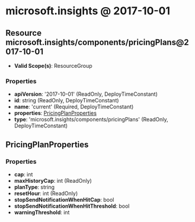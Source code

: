 # microsoft.insights @ 2017-10-01

## Resource microsoft.insights/components/pricingPlans@2017-10-01
* **Valid Scope(s)**: ResourceGroup
### Properties
* **apiVersion**: '2017-10-01' (ReadOnly, DeployTimeConstant)
* **id**: string (ReadOnly, DeployTimeConstant)
* **name**: 'current' (Required, DeployTimeConstant)
* **properties**: [PricingPlanProperties](#pricingplanproperties)
* **type**: 'microsoft.insights/components/pricingPlans' (ReadOnly, DeployTimeConstant)

## PricingPlanProperties
### Properties
* **cap**: int
* **maxHistoryCap**: int (ReadOnly)
* **planType**: string
* **resetHour**: int (ReadOnly)
* **stopSendNotificationWhenHitCap**: bool
* **stopSendNotificationWhenHitThreshold**: bool
* **warningThreshold**: int


